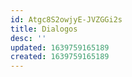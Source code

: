 ```yaml
---
id: Atgc8S2owjyE-JVZGGi2s
title: Dialogos
desc: ''
updated: 1639759165189
created: 1639759165189
---
```


